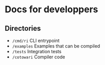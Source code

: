 # Docs for developpers

## Directories

- `/cmd/ri` CLI entrypoint
- `/examples` Examples that can be compiled
- `/tests` Integration tests
- `/cotowari` Compiler code
